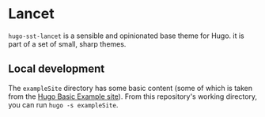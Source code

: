 # Lancet

`hugo-sst-lancet` is a sensible and opinionated base theme for Hugo. it is part of a set of small, sharp themes.

## Local development

The `exampleSite` directory has some basic content (some of which is taken from the [Hugo Basic Example site](https://github.com/gohugoio/hugoBasicExample)). From this repository's working directory, you can run `hugo -s exampleSite`. 
